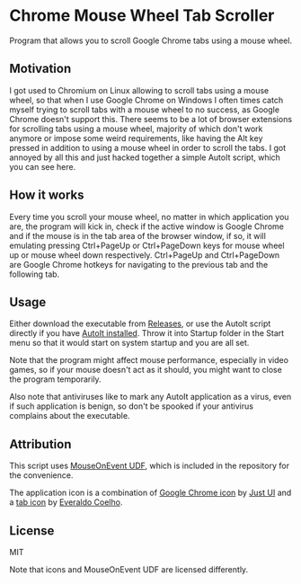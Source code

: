 # Chrome Mouse Wheel Tab Scroller

Program that allows you to scroll Google Chrome tabs using a mouse wheel.

## Motivation

I got used to Chromium on Linux allowing to scroll tabs using a mouse wheel, so that when I use Google Chrome on Windows I often times catch myself trying to scroll tabs with a mouse wheel to no success, as Google Chrome doesn't support this.
There seems to be a lot of browser extensions for scrolling tabs using a mouse wheel, majority of which don't work anymore or impose some weird requirements, like having the Alt key pressed in addition to using a mouse wheel in order to scroll the tabs.
I got annoyed by all this and just hacked together a simple AutoIt script, which you can see here.

## How it works

Every time you scroll your mouse wheel, no matter in which application you are, the program will kick in, check if the active window is Google Chrome and if the mouse is in the tab area of the browser window, if so, it will emulating pressing Ctrl+PageUp or Ctrl+PageDown keys for mouse wheel up or mouse wheel down respectively.
Ctrl+PageUp and Ctrl+PageDown are Google Chrome hotkeys for navigating to the previous tab and the following tab.

## Usage

Either download the executable from [Releases](https://github.com/nurupo/chrome-mouse-wheel-tab-scroller/releases), or use the AutoIt script directly if you have [AutoIt installed](https://www.autoitscript.com/site/autoit/downloads/). Throw it into Startup folder in the Start menu so that it would start on system startup and you are all set.

Note that the program might affect mouse performance, especially in video games, so if your mouse doesn't act as it should, you might want to close the program temporarily.

Also note that antiviruses like to mark any AutoIt application as a virus, even if such application is benign, so don't be spooked if your antivirus complains about the executable.

## Attribution

This script uses [MouseOnEvent UDF](https://www.autoitscript.com/forum/topic/64738-mouseonevent-udf/), which is included in the repository for the convenience.

The application icon is a combination of [Google Chrome icon](https://www.iconfinder.com/icons/1298719/chrome_google_icon) by [Just UI](https://www.iconfinder.com/justui) and a [tab icon](https://www.iconfinder.com/icons/3256/tab_icon) by [Everaldo Coelho](http://www.everaldo.com/).

## License

MIT

Note that icons and MouseOnEvent UDF are licensed differently.
